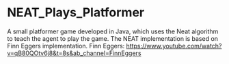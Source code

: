 # NEAT_Plays_Platformer

A small platformer game developed in Java, which uses the Neat algorithm to teach the agent to play the game.
The NEAT implementation is based on Finn Eggers implementation.
Finn Eggers: 
https://www.youtube.com/watch?v=qB80QOtv6j8&t=8s&ab_channel=FinnEggers

